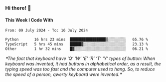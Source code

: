 ### Hi there! 👋

#### This Week I Code With
<!--START_SECTION:waka-->

```txt
From: 09 July 2024 - To: 16 July 2024

Python       16 hrs 23 mins  ████████████████▒░░░░░░░░   65.76 %
TypeScript   5 hrs 45 mins   █████▓░░░░░░░░░░░░░░░░░░░   23.13 %
Other        1 hr 32 mins    █▓░░░░░░░░░░░░░░░░░░░░░░░   06.21 %
```

<!--END_SECTION:waka-->

<!--STARTS_HERE_QUOTE_README-->
<i>❝The fact that keyboard have ‘Q’ ‘W’ ‘E’ ‘R’ ‘T’ ‘Y’ types of button: When keyboard was invented, it had buttons in alphabetical order, as a result, the typing speed was too fast and the computer used to hang. So, to reduce the speed of a person, qwerty keyboard were invented.❞</i>
<!--ENDS_HERE_QUOTE_README-->
